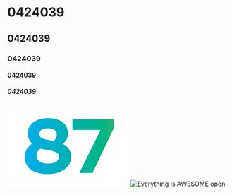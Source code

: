 # 0424039
## 0424039
### 0424039
#### 0424039
##### 0424039
![87](123.jpg "11111")
[![Everything Is AWESOME](https://img.youtube.com/vi/StTqXEQ2l-Y/0.jpg)](https://www.youtube.com/watch?v=StTqXEQ2l-Y "Everything Is AWESOME")
open
